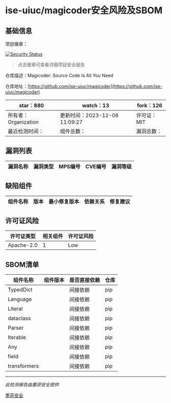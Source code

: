 # ise-uiuc/magicoder安全风险及SBOM

## 基础信息

项目徽章：

[![Security Status](https://www.murphysec.com/platform3/v31/badge/1733195499412348928.svg)](https://www.murphysec.com/console/report/1732830775000653824/1733195499412348928)

> 点击徽章可查看详细项目安全报告

仓库描述：Magicoder: Source Code Is All You Need

仓库地址：[https://github.com/ise-uiuc/magicoder](https://github.com/ise-uiuc/magicoder)

| star：880 | watch：13 | fork：126 |
| ----------- | -------------- | ------------ |
| 所有者：Organization | 更新时间：2023-12-08 11:09:27 | 许可证：MIT |
| 最近检测时间： | 组件总数： | 漏洞总数： |




## 漏洞列表

| 漏洞名称 | 漏洞类型 | MPS编号 | CVE编号 | 漏洞等级 |
| ------- | ------ | ------- | ------ | ----- |





## 缺陷组件

| 组件名称 | 版本 | 最小修复版本 | 依赖关系 | 修复建议 |
| -------- | ---- | ------------ | -------- | -------- |





## 许可证风险

| 许可证类型 | 相关组件 | 许可证风险 |
| ---------- | -------- | ---------- |
|Apache-2.0|1|Low|




## SBOM清单

| 组件名称 | 组件版本 | 是否直接依赖 | 仓库 |
| -------- | -------- | ------------ | ---- |
|TypedDict||间接依赖|pip|
|Language||间接依赖|pip|
|Literal||间接依赖|pip|
|dataclass||间接依赖|pip|
|Parser||间接依赖|pip|
|Iterable||间接依赖|pip|
|Any||间接依赖|pip|
|field||间接依赖|pip|
|transformers||间接依赖|pip|


------

*此检测报告由墨菲安全提供*

[墨菲安全](www.murphysec.com)